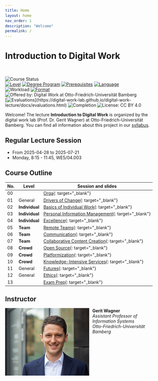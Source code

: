 ```yaml
---
title: Home
layout: home
nav_order: 1
description: "Welcome"
permalink: /
---
```


# Introduction to Digital Work

<br>

![Course Status](https://img.shields.io/badge/Course%20upcoming-Summer%20semester%202025-green)<br>
[![Level](https://img.shields.io/badge/Level-Bachelor-blue)](https://digital-work-lab.github.io/digital-work-lecture/docs/syllabus.html)
[![Degree Program](https://img.shields.io/badge/Degree%20Program-WI%20|%20ISM-blue)](https://digital-work-lab.github.io/digital-work-lecture/docs/syllabus.html)
[![Prerequisites](https://img.shields.io/badge/Prerequisites-None-blue)](https://digital-work-lab.github.io/digital-work-lecture/docs/syllabus.html)
[![Language](https://img.shields.io/badge/Language-Sessions%20in%20German,%20Materials%20in%20English-blue)](https://digital-work-lab.github.io/digital-work-lecture/docs/syllabus.html)<br>
![Workload](https://img.shields.io/badge/Work%20load-180h%20(6%20ECTS)-blue)
[![Format](https://img.shields.io/badge/Format-In%20person-blue)](https://digital-work-lab.github.io/digital-work-lecture/docs/syllabus.html)
![Offered by: Digital Work at Otto-Friedrich-Universität Bamberg](https://img.shields.io/badge/Offered%20by-%20Digital%20Work%20(Otto--Friedrich--Universit%C3%A4t%20Bamberg)-blue)<br>
[![Evaluations](https://img.shields.io/badge/Rating-★★★★★%20(4.8%20/%205)-yellow)](https://digital-work-lab.github.io/digital-work-lecture/docs/evaluations.html)
![Completion](https://img.shields.io/badge/Enrollment-30%20students-green)
![License: CC BY 4.0](https://img.shields.io/badge/License-CC%20BY%204.0-green.svg)

Welcome!
The lecture **Introduction to Digital Work** is organized by the digital work lab (Prof. Dr. Gerit Wagner) at Otto-Friedrich-Universität Bamberg.
You can find all information about this project in our [syllabus](docs/syllabus.html).

## Regular Lecture Session

- From 2025-04-28 to 2025-07-21
- Monday, 8:15 - 11:45, WE5/04.003

## Course Outline

| No. | Level           | Session and slides                                                                                      |
|-----|-----------------|---------------------------------------------------------------------------------------------------------|
| 00  |                 | [Orga](output/00-orga.html){: target="_blank"}                                                          |
| 01  | General         | [Drivers of Change](output/01-drivers-of-change.html){: target="_blank"}                                |
| 02  | **Individual**  | [Basics of Individual Work](output/02-basics-of-individual-work.html){: target="_blank"}                |
| 03  | **Individual**  | [Personal Information Management](output/03-personal-information-management.html){: target="_blank"}    |
| 04  | **Individual**  | [Excellence](output/04-excellence.html){: target="_blank"}                                              |
| 05  | **Team**        | [Remote Teams](output/05-remote-teams.html){: target="_blank"}                                          |
| 06  | **Team**        | [Communication](output/06-communication.html){: target="_blank"}                                        |
| 07  | **Team**        | [Collaborative Content Creation](output/07-collaborative-content-creation.html){: target="_blank"}      |
| 08  | **Crowd**       | [Open Source](output/08-open-source.html){: target="_blank"}                                            |
| 09  | **Crowd**       | [Platformization](output/09-platformization.html){: target="_blank"}                                    |
| 10  | **Crowd**       | [Knowledge-Intensive Services](output/10-knowledge-intensive-services.html){: target="_blank"}          |
| 11  | General         | [Futures](output/11-futures.html){: target="_blank"}                                                    |
| 12  | General         | [Ethics](output/12-ethics.html){: target="_blank"}                                                      |
| 13  |                 | [Exam Prep](output/13-exam-prep.html){: target="_blank"}                                                |

<!-- 
🎙️ Online
📋 Collect summaries for exam
-->

## Instructor

<img src="assets/gerit_wagner.jpg" alt="Gerit Wagner (Foto: Tim Kipphan)" style="height: 220px; float: left; padding-right: 10px;">

**Gerit Wagner**  
*Assistant Professor of Information Systems*  
*Otto-Friedrich-Universität Bamberg*

<br style="clear:both">

<!-- 
My name is Gerit Wagner, and I am your instructor. I enjoy coding, solving programming puzzles, and building tools that are useful for others. In this project, you can contribute to one of my most significant packages: [CoLRev](https://github.com/CoLRev-Environment/colrev). 
-->